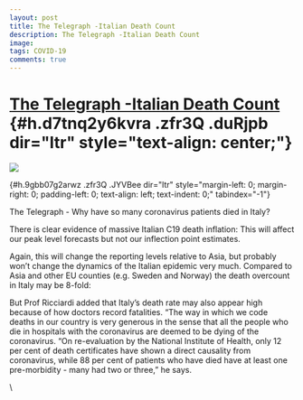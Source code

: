 ```yaml
---
layout: post
title: The Telegraph -Italian Death Count
description: The Telegraph -Italian Death Count
image: 
tags: COVID-19
comments: true
---
```


[The Telegraph -Italian Death Count](https://www.google.com/url?q=https%3A%2F%2Fbit.ly%2F2ysC0jO&sa=D&sntz=1&usg=AFQjCNHf06MCnt8jQwkRQbwiwos2oNAhww) {#h.d7tnq2y6kvra .zfr3Q .duRjpb dir="ltr" style="text-align: center;"}
====================================================================================================================================================

[![](https://lh4.googleusercontent.com/_L2g7WPOIglSNe2Sd5vFAweQ3V_QQ87EoPLS3K7f-K_tpO7jjyYEt9CzU-9vRHa9mnXqGsVTwxjwfzY8TUGbTrECuCM_gJkUvGoEpII08GOFMQNgdYSC=w1280)](https://www.google.com/url?q=https%3A%2F%2Fredcap.med.usc.edu%2Fsurveys%2F%3Fs%3DJ7KEL4YTKT&sa=D&sntz=1&usg=AFQjCNGgmJPVlIxKzdq9Pd16K5HC0kstRQ)

 {#h.9gbb07g2arwz .zfr3Q .JYVBee dir="ltr" style="margin-left: 0; margin-right: 0; padding-left: 0; text-align: left; text-indent: 0;" tabindex="-1"}

[](#h.9gbb07g2arwz)

The Telegraph - Why have so many coronavirus patients died in Italy?

There is clear evidence of massive Italian C19 death inflation: This
will affect our peak level forecasts but not our inflection point
estimates.

Again, this will change the reporting levels relative to Asia, but
probably won’t change the dynamics of the Italian epidemic very much.
Compared to Asia and other EU counties (e.g. Sweden and Norway) the
death overcount in Italy may be 8-fold:

But Prof Ricciardi added that Italy’s death rate may also appear high
because of how doctors record fatalities. “The way in which we code
deaths in our country is very generous in the sense that all the people
who die in hospitals with the coronavirus are deemed to be dying of the
coronavirus. “On re-evaluation by the National Institute of Health, only
12 per cent of death certificates have shown a direct causality from
coronavirus, while 88 per cent of patients who have died have at least
one pre-morbidity - many had two or three,” he says.

\
